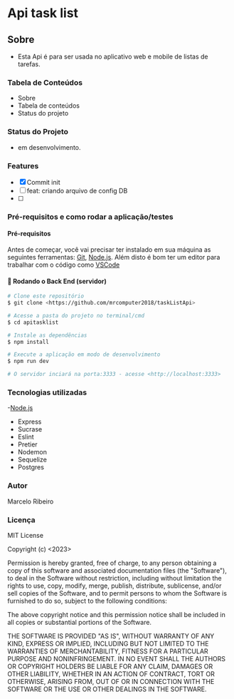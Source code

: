 # Api task list

## Sobre

- Esta Api é para ser usada no aplicativo web e mobile de listas de tarefas.

### Tabela de Conteúdos

- Sobre
- Tabela de conteúdos
- Status do projeto

### Status do Projeto

- em desenvolvimento.

### Features

- [x] Commit init
- [ ] feat: criando arquivo de config DB
- [ ]

### Pré-requisitos e como rodar a aplicação/testes

#### Pré-requisitos

Antes de começar, você vai precisar ter instalado em sua máquina as seguintes ferramentas:
[Git](https://git-scm.com), [Node.js](https://nodejs.org/en/).
Além disto é bom ter um editor para trabalhar com o código como [VSCode](https://code.visualstudio.com/)

#### 🎲 Rodando o Back End (servidor)

```bash
# Clone este repositório
$ git clone <https://github.com/mrcomputer2018/taskListApi>

# Acesse a pasta do projeto no terminal/cmd
$ cd apitasklist

# Instale as dependências
$ npm install

# Execute a aplicação em modo de desenvolvimento
$ npm run dev

# O servidor inciará na porta:3333 - acesse <http://localhost:3333>

```

### Tecnologias utilizadas

-[Node.js](https://nodejs.org/en/)
- Express
- Sucrase
- Eslint
- Pretier
- Nodemon
- Sequelize
- Postgres

### Autor

Marcelo Ribeiro

### Licença

MIT License

Copyright (c) <2023> <Marcelo Ribeiro>

Permission is hereby granted, free of charge, to any person obtaining a copy
of this software and associated documentation files (the "Software"), to deal
in the Software without restriction, including without limitation the rights
to use, copy, modify, merge, publish, distribute, sublicense, and/or sell
copies of the Software, and to permit persons to whom the Software is
furnished to do so, subject to the following conditions:

The above copyright notice and this permission notice shall be included in all
copies or substantial portions of the Software.

THE SOFTWARE IS PROVIDED "AS IS", WITHOUT WARRANTY OF ANY KIND, EXPRESS OR
IMPLIED, INCLUDING BUT NOT LIMITED TO THE WARRANTIES OF MERCHANTABILITY,
FITNESS FOR A PARTICULAR PURPOSE AND NONINFRINGEMENT. IN NO EVENT SHALL THE
AUTHORS OR COPYRIGHT HOLDERS BE LIABLE FOR ANY CLAIM, DAMAGES OR OTHER
LIABILITY, WHETHER IN AN ACTION OF CONTRACT, TORT OR OTHERWISE, ARISING FROM,
OUT OF OR IN CONNECTION WITH THE SOFTWARE OR THE USE OR OTHER DEALINGS IN THE
SOFTWARE.
